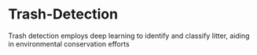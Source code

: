 # Trash-Detection
Trash detection employs deep learning to identify and classify litter, aiding in environmental conservation efforts

